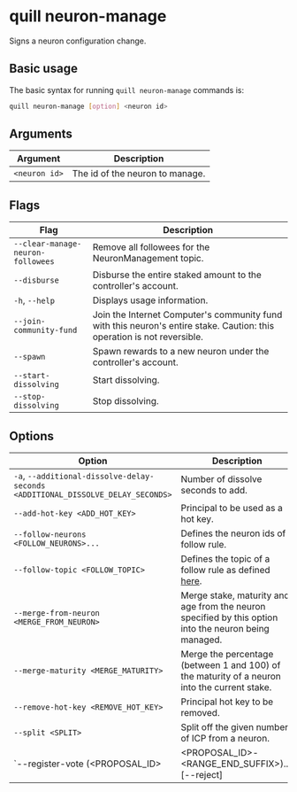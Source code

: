# quill neuron-manage

Signs a neuron configuration change.

## Basic usage

The basic syntax for running `quill neuron-manage` commands is:

``` bash
quill neuron-manage [option] <neuron id>
```

## Arguments

| Argument                 | Description                                     |
|----------------------|-------------------------------------------------|
| `<neuron id>`       | The id of the neuron to manage. |

## Flags

| Flag                 | Description                                     |
|----------------------|-------------------------------------------------|
| `--clear-manage-neuron-followees` | Remove all followees for the NeuronManagement topic. |
| `--disburse` | Disburse the entire staked amount to the controller's account. |
| `-h`, `--help`       | Displays usage information.                     |
| `--join-community-fund` | Join the Internet Computer's community fund with this neuron's entire stake. Caution: this operation is not reversible. |
| `--spawn` | Spawn rewards to a new neuron under the controller's account. |
| `--start-dissolving` | Start dissolving. |
| `--stop-dissolving` | Stop dissolving. |

## Options

| Option | Description |
|----------|-------------|
| `-a`, `--additional-dissolve-delay-seconds <ADDITIONAL_DISSOLVE_DELAY_SECONDS>` | Number of dissolve seconds to add. |
| `--add-hot-key <ADD_HOT_KEY>` | Principal to be used as a hot key. |
| `--follow-neurons <FOLLOW_NEURONS>...` | Defines the neuron ids of a follow rule. |
| `--follow-topic <FOLLOW_TOPIC>` | Defines the topic of a follow rule as defined [here](https://github.com/dfinity/ic/blob/4c9e71499d90d00da986dbe7b985d861fd031c4e/rs/nns/governance/gen/ic_nns_governance.pb.v1.rs#L1571-L1632). |
| `--merge-from-neuron <MERGE_FROM_NEURON>` | Merge stake, maturity and age from the neuron specified by this option into the neuron being managed. |
| `--merge-maturity <MERGE_MATURITY>` | Merge the percentage (between 1 and 100) of the maturity of a neuron into the current stake. |
| `--remove-hot-key <REMOVE_HOT_KEY>` | Principal hot key to be removed. |
| `--split <SPLIT>` | Split off the given number of ICP from a neuron. |
| `--register-vote (<PROPOSAL_ID>|<PROPOSAL_ID>-<RANGE_END_SUFFIX>)...` [--reject] | Vote to approve (default) or reject proposal(s). |

